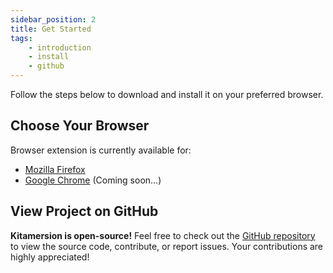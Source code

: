 ```yaml
---
sidebar_position: 2
title: Get Started
tags:
    - introduction
    - install
    - github
---
```


Follow the steps below to download and install it on your preferred browser.

## Choose Your Browser

Browser extension is currently available for:

- [Mozilla Firefox](https://addons.mozilla.org/en-US/firefox/addon/kita-browser/)
- [Google Chrome](/docs/get-started) (Coming soon...)


## View Project on GitHub

**Kitamersion is open-source!** Feel free to check out the [GitHub repository](https://github.com/kitamersion) to view the source code, contribute, or report issues. Your contributions are highly appreciated!
